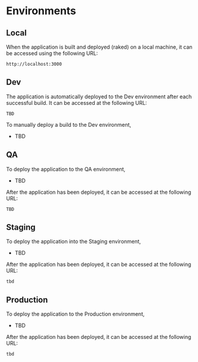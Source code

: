 # Environments

## Local

When the application is built and deployed (raked) on a local machine, it can be accessed using the following URL:

```shell
http://localhost:3000
```

## Dev

The application is automatically deployed to the Dev environment after each successful build. It can be accessed at the following URL:

```shell
TBD
```

To manually deploy a build to the Dev environment,

- TBD

## QA

To deploy the application to the QA environment,

- TBD

After the application has been deployed, it can be accessed at the following URL:

```shell
TBD
```

## Staging

To deploy the application into the Staging environment,

- TBD

After the application has been deployed, it can be accessed at the following URL:

```shell
tbd
```

## Production

To deploy the application to the Production environment,

- TBD

After the application has been deployed, it can be accessed at the following URL:

```shell
tbd
```
